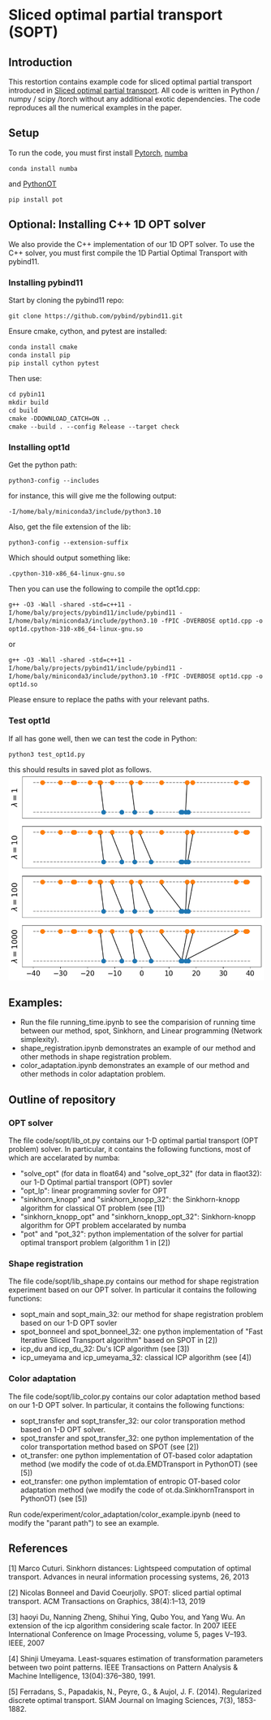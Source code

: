 
# Sliced optimal partial transport (SOPT)
## Introduction 
This restortion contains example code for sliced optimal partial transport introduced in [Sliced optimal partial transport](https://arxiv.org/abs/2212.08049). All code is written in Python / numpy / scipy /torch without any additional exotic dependencies. The code reproduces all the numerical examples in the paper. 

##  Setup 
To run the code, you must first install [Pytorch](https://pytorch.org/get-started/locally/), 
[numba](https://numba.pydata.org) 
```
conda install numba 
```
and [PythonOT](https://pythonot.github.io) 
```
pip install pot
```

## Optional: Installing C++ 1D OPT solver 
We also provide the C++ implementation of our 1D OPT solver. 
To use the C++ solver, you must first compile the 1D Partial Optimal Transport with pybind11. 

### Installing pybind11

Start by cloning the pybind11 repo:

```
git clone https://github.com/pybind/pybind11.git
```
Ensure cmake, cython, and pytest are installed: 
```
conda install cmake
conda install pip
pip install cython pytest
```
Then use: 
```
cd pybin11
mkdir build
cd build
cmake -DDOWNLOAD_CATCH=ON ..
cmake --build . --config Release --target check
```

### Installing opt1d

Get the python path: 

``` 
python3-config --includes
```

for instance, this will give me the following output:

```
-I/home/baly/miniconda3/include/python3.10
```

Also, get the file extension of the lib:

```
python3-config --extension-suffix
```

Which should output something like: 

```
.cpython-310-x86_64-linux-gnu.so
```

Then you can use the following to compile the opt1d.cpp:

```
g++ -O3 -Wall -shared -std=c++11 -I/home/baly/projects/pybind11/include/pybind11 -I/home/baly/miniconda3/include/python3.10 -fPIC -DVERBOSE opt1d.cpp -o opt1d.cpython-310-x86_64-linux-gnu.so
```
or 

```
g++ -O3 -Wall -shared -std=c++11 -I/home/baly/projects/pybind11/include/pybind11 -I/home/baly/miniconda3/include/python3.10 -fPIC -DVERBOSE opt1d.cpp -o opt1d.so
```


Please ensure to replace the paths with your relevant paths. 

### Test opt1d

If all has gone well, then we can test the code in Python: 

```
python3 test_opt1d.py
```

this should results in saved plot as follows.
![Results of test_pot1d.py](Lambda.png)
## Examples: 
- Run the file running_time.ipynb to see the comparision of running time between our method, spot, Sinkhorn, and Linear programming (Network simplexity). 
- shape_registration.ipynb demonstrates an example of our method and other methods in shape registration problem. 
- color_adaptation.ipynb demonstrates an example of our method and other methods in color adaptation problem. 
## Outline of repository
### OPT solver

The file code/sopt/lib_ot.py contains our 1-D optimal partial transport (OPT problem) solver. In particular, it contains the following functions, most of which are accelarated by numba: 
- "solve_opt" (for data in float64) and "solve_opt_32" (for data in flaot32): our 1-D Optimal partial transport (OPT) sovler 
- "opt_lp": linear programming sovler for OPT 
- "sinkhorn_knopp" and "sinkhorn_knopp_32": the Sinkhorn-knopp algorithm for classical OT problem (see [1])
- "sinkhorn_knopp_opt" and "sinkhorn_knopp_opt_32": Sinkhorn-knopp algorithm for OPT problem accelarated by numba 
- "pot" and "pot_32": python implementation of the solver for partial optimal transport problem (algorithm 1 in [2])



### Shape registration 
The file code/sopt/lib_shape.py contains our method for shape registration experiment based on our OPT solver. In particular it contains the following functions: 

- sopt_main and sopt_main_32: our method for shape registration problem based on our 1-D OPT sovler 
- spot_bonneel and spot_bonneel_32: one python implementation of "Fast Iterative Sliced Transport algorithm" based on SPOT in [2]) 
- icp_du and icp_du_32: Du's ICP algorithm (see [3])
- icp_umeyama and icp_umeyama_32: classical ICP algorithm (see [4]) 



### Color adaptation 
The file code/sopt/lib_color.py contains our color adaptation method based on our 1-D OPT solver. In particular, it contains the following functions: 
- sopt_transfer and sopt_transfer_32: our color transporation method based on 1-D OPT solver. 
- spot_transfer and spot_transfer_32: one python implementation of the color transportation method based on SPOT (see [2])
- ot_transfer: one python implementation of OT-based color adaptation method (we modify the code of ot.da.EMDTransport in PythonOT) (see [5])
- eot_transfer: one python implemtation of entropic OT-based color adaptation method (we modify the code of ot.da.SinkhornTransport in PythonOT) (see [5])

Run code/experiment/color_adaptation/color_example.ipynb (need to modify the "parant path") to see an example. 









## References

[1] Marco Cuturi. Sinkhorn distances: Lightspeed computation of optimal transport. Advances in neural information processing systems, 26, 2013

[2] Nicolas Bonneel and David Coeurjolly. SPOT: sliced partial optimal transport. ACM Transactions on Graphics, 38(4):1–13, 2019

[3] haoyi Du, Nanning Zheng, Shihui Ying, Qubo You, and Yang Wu. An extension of the icp algorithm considering
scale factor. In 2007 IEEE International Conference on Image Processing, volume 5, pages V–193. IEEE, 2007

[4] Shinji Umeyama. Least-squares estimation of transformation parameters between two point patterns. IEEE Transactions
on Pattern Analysis & Machine Intelligence, 13(04):376–380, 1991.

[5] Ferradans, S., Papadakis, N., Peyre, G., & Aujol, J. F. (2014). Regularized discrete optimal transport. SIAM Journal on Imaging Sciences, 7(3), 1853-1882.
